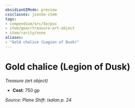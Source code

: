 ```yaml
---
obsidianUIMode: preview
cssclasses: json5e-item
tags:
- compendium/src/5e/psx
- item/gear/treasure-art-object
- item/rarity/none
aliases: 
- "Gold chalice (Legion of Dusk)"
---
```

# Gold chalice (Legion of Dusk)
*Treasure (art object)*  

- **Cost**: 750 gp

*Source: Plane Shift: Ixalan p. 24*